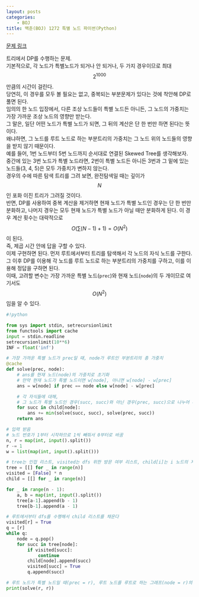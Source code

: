 ```yaml
---
layout: posts
categories:
    - BOJ
title: 백준(BOJ) 1272 특별 노드 파이썬(Python)
---
```


[문제 링크](https://www.acmicpc.net/problem/1272)

트리에서 DP를 수행하는 문제.  
기본적으로, 각 노드가 특별노드가 되거나 안 되거나, 두 가지 경우이므로 최대 $$2^{1000}$$만큼의 시간이 걸린다.  
당연히, 이 경우를 모두 볼 필요는 없고, 중복되는 부분문제가 있다는 것에 착안해 DP로 풀면 된다.  
임의의 한 노드 입장에서, 다른 조상 노드들이 특별 노드든 아니든, 그 노드의 가중치는 가장 가까운 조상 노드의 영향만 받는다.  
그 말은, 일단 어떤 노드가 특별 노드가 되면, 그 뒤의 계산은 단 한 번만 하면 된다는 뜻이다.  
왜냐하면, 그 노드를 루트 노드로 하는 부분트리의 가중치는 그 노드 위의 노드들의 영향을 받지 않기 때문이다.  
예를 들어, 1번 노드부터 5번 노드까지 순서대로 연결된 Skewed Tree를 생각해보자.  
중간에 있는 3번 노드가 특별 노드라면, 2번이 특별 노드든 아니든 3번과 그 밑에 있는 노드들(3, 4, 5)은 모두 가중치가 변하지 않는다.  
경우의 수에 따른 탐색 트리를 그려 보면, 완전탐색일 때는 깊이가 $$N$$인 포화 이진 트리가 그려질 것이다.  
반면, DP를 사용하여 중복 계산을 제거하면 현재 노드가 특별 노드인 경우는 단 한 번만 분화하고, 나머지 경우는 모두 현재 노드가 특별 노드가 아닐 때만 분화하게 된다. 이 경우 계산 횟수는 대략적으로 $$O(\sum (N - 1) + 1) = O(N^2)$$이 된다.  
즉, 제곱 시간 안에 답을 구할 수 있다.  
이제 구현하면 된다. 먼저 루트에서부터 트리를 탐색해서 각 노드의 자식 노드를 구한다.  
그 이후 DP를 이용해 각 노드를 루트 노드로 하는 부분트리의 가중치를 구하고, 이를 이용해 정답을 구하면 된다.  
이때, 고려할 변수는 가장 가까운 특별 노드(`prec`)와 현재 노드(`node`)의 두 개이므로 여기서도 $$O(N^2)$$임을 알 수 있다.  
  
  


```python
#!python

from sys import stdin, setrecursionlimit
from functools import cache
input = stdin.readline
setrecursionlimit(10**6)
INF = float('inf')

# 가장 가까운 특별 노드가 prec일 때, node가 루트인 부분트리의 총 가중치
@cache
def solve(prec, node):
    # ans를 현재 노드(node)의 가중치로 초기화
    # 만약 현재 노드가 특별 노드이면 w[node], 아니면 w[node] - w[prec]
    ans = w[node] if prec == node else w[node] - w[prec]

    # 각 자식들에 대해,
    # 그 노드가 특별 노드인 경우(succ, succ)와 아닌 경우(prec, succ)으로 나누어 더 작은 쪽을 더한다
    for succ in child[node]:
        ans += min(solve(succ, succ), solve(prec, succ))
    return ans

# 입력 받음
# 노드 번호가 1부터 시작하므로 1씩 빼줘서 0부터로 바꿈
n, r = map(int, input().split())
r -= 1
w = list(map(int, input().split()))

# tree는 인접 리스트, visited는 dfs 위한 방문 여부 리스트, child[i]는 i 노드의 자식들 목록
tree = [[] for _ in range(n)]
visited = [False] * n
child = [[] for _ in range(n)]

for _ in range(n - 1):
    a, b = map(int, input().split()) 
    tree[a-1].append(b - 1)
    tree[b-1].append(a - 1)

# 루트에서부터 dfs를 수행해서 child 리스트를 채운다
visited[r] = True
q = [r]
while q:
    node = q.pop()
    for succ in tree[node]:
        if visited[succ]:
            continue
        child[node].append(succ)
        visited[succ] = True
        q.append(succ)

# 루트 노드가 특별 노드일 때(prec = r), 루트 노드를 루트로 하는 그래프(node = r)의 총 가중치
print(solve(r, r))

```
